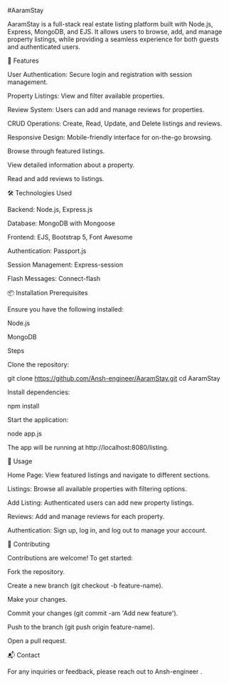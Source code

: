 #AaramStay

AaramStay is a full-stack real estate listing platform built with Node.js, Express, MongoDB, and EJS. It allows users to browse, add, and manage property listings, while providing a seamless experience for both guests and authenticated users.

🚀 Features

User Authentication: Secure login and registration with session management.

Property Listings: View and filter available properties.

Review System: Users can add and manage reviews for properties.

CRUD Operations: Create, Read, Update, and Delete listings and reviews.

Responsive Design: Mobile-friendly interface for on-the-go browsing.

Browse through featured listings.


View detailed information about a property.


Read and add reviews to listings.

🛠️ Technologies Used

Backend: Node.js, Express.js

Database: MongoDB with Mongoose

Frontend: EJS, Bootstrap 5, Font Awesome

Authentication: Passport.js

Session Management: Express-session

Flash Messages: Connect-flash

📦 Installation
Prerequisites

Ensure you have the following installed:

Node.js

MongoDB

Steps

Clone the repository:

git clone https://github.com/Ansh-engineer/AaramStay.git
cd AaramStay


Install dependencies:

npm install


Start the application:

node app.js


The app will be running at http://localhost:8080/listing.

📄 Usage

Home Page: View featured listings and navigate to different sections.

Listings: Browse all available properties with filtering options.

Add Listing: Authenticated users can add new property listings.

Reviews: Add and manage reviews for each property.

Authentication: Sign up, log in, and log out to manage your account.

🤝 Contributing

Contributions are welcome! To get started:

Fork the repository.

Create a new branch (git checkout -b feature-name).

Make your changes.

Commit your changes (git commit -am 'Add new feature').

Push to the branch (git push origin feature-name).

Open a pull request.

📬 Contact

For any inquiries or feedback, please reach out to Ansh-engineer
.
